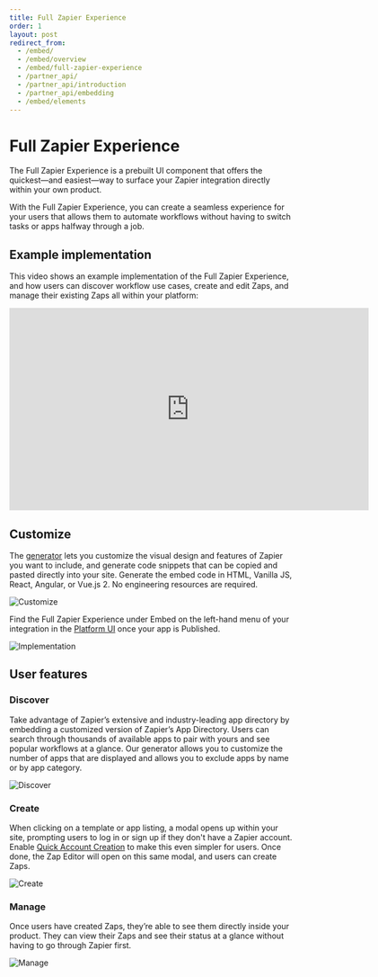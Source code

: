 ```yaml
---
title: Full Zapier Experience
order: 1
layout: post
redirect_from: 
  - /embed/
  - /embed/overview
  - /embed/full-zapier-experience
  - /partner_api/
  - /partner_api/introduction
  - /partner_api/embedding
  - /embed/elements
---
```


# Full Zapier Experience

The Full Zapier Experience is a prebuilt UI component that offers the quickest—and easiest—way to surface your Zapier integration directly within your own product. 

With the Full Zapier Experience, you can create a seamless experience for your users that allows them to automate workflows without having to switch tasks or apps halfway through a job.

## Example implementation

This video shows an example implementation of the Full Zapier Experience, and how users can discover workflow use cases, create and edit Zaps, and manage their existing Zaps all within your platform:

<iframe allowtransparency="true" title="Wistia video player" allowFullscreen frameborder="0" scrolling="no" class="wistia_embed" name="wistia_embed" src="https://fast.wistia.net/embed/iframe/84kpi5zau6" width="640" height="360"></iframe>

## Customize

The [generator](https://zapier.com/partner/solutions/plug-and-play) lets you customize the visual design and features of Zapier you want to include, and generate code snippets that can be copied and pasted directly into your site. Generate the embed code in HTML, Vanilla JS, React, Angular, or Vue.js 2. No engineering resources are required.

![Customize](https://cdn.zappy.app/2f5e6152ad6c3a807d210f0c6746c890.png)

Find the Full Zapier Experience under Embed on the left-hand menu of your integration in the [Platform UI](https://developer.zapier.com/) once your app is Published.

![Implementation](https://cdn.zappy.app/474db8b4962835b00bcf1c91b03e0156.png)

## User features

### Discover

Take advantage of Zapier’s extensive and industry-leading app directory by embedding a customized version of Zapier’s App Directory. Users can search through thousands of available apps to pair with yours and see popular workflows at a glance. Our generator allows you to customize the number of apps that are displayed and allows you to exclude apps by name or by app category.

![Discover](https://cdn.zappy.app/b2b7222abbc248703d434331dce756fd.png)

### Create

When clicking on a template or app listing, a modal opens up within your site, prompting users to log in or sign up if they don't have a Zapier account. Enable [Quick Account Creation](https://platform.zapier.com/embed/quick-account-creation) to make this even simpler for users. 
Once done, the Zap Editor will open on this same modal, and users can create Zaps.

![Create](https://cdn.zappy.app/2064b30782ca98a05c57cad8d95ffd72.png)

### Manage

Once users have created Zaps, they’re able to see them directly inside your product. They can view their Zaps and see their status at a glance without having to go through Zapier first.

![Manage](https://cdn.zappy.app/c0be69ea3792efa8ffecd2d60a0b8ca8.png)

